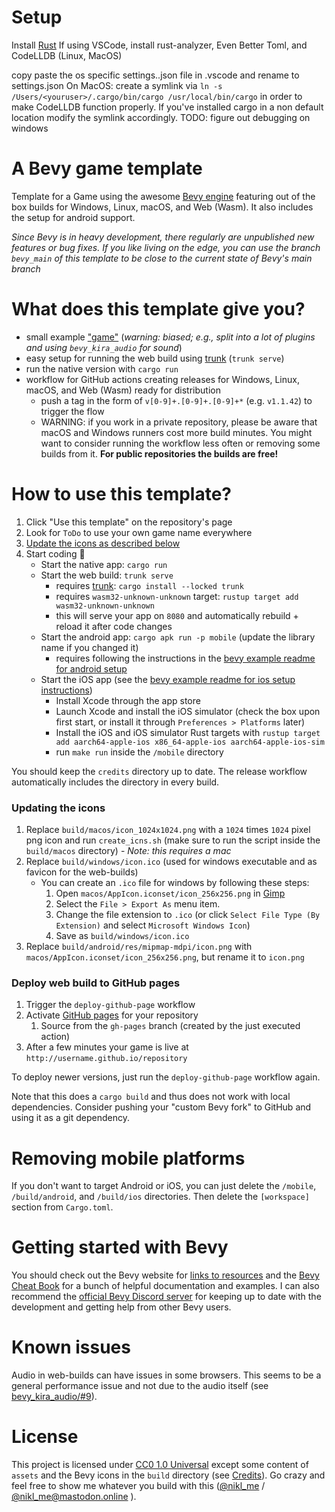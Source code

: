 # Setup

Install [Rust](https://www.rust-lang.org/tools/install)
If using VSCode, install rust-analyzer, Even Better Toml, and CodeLLDB (Linux, MacOS)

copy paste the os specific settings.<os>.json file in .vscode and rename to settings.json
On MacOS:
create a symlink via
`ln -s /Users/<youruser>/.cargo/bin/cargo /usr/local/bin/cargo`
in order to make CodeLLDB function properly. If you've installed cargo in a non default location modify the symlink accordingly.
TODO: figure out debugging on windows

# A Bevy game template

Template for a Game using the awesome [Bevy engine][bevy] featuring out of the box builds for Windows, Linux, macOS, and Web (Wasm). It also includes the setup for android support.

_Since Bevy is in heavy development, there regularly are unpublished new features or bug fixes. If you like living on the edge, you can use the branch `bevy_main` of this template to be close to the current state of Bevy's main branch_

# What does this template give you?

- small example ["game"](https://niklasei.github.io/bevy_game_template/) (_warning: biased; e.g., split into a lot of plugins and using `bevy_kira_audio` for sound_)
- easy setup for running the web build using [trunk] (`trunk serve`)
- run the native version with `cargo run`
- workflow for GitHub actions creating releases for Windows, Linux, macOS, and Web (Wasm) ready for distribution
  - push a tag in the form of `v[0-9]+.[0-9]+.[0-9]+*` (e.g. `v1.1.42`) to trigger the flow
  - WARNING: if you work in a private repository, please be aware that macOS and Windows runners cost more build minutes. You might want to consider running the workflow less often or removing some builds from it. **For public repositories the builds are free!**

# How to use this template?

1.  Click "Use this template" on the repository's page
2.  Look for `ToDo` to use your own game name everywhere
3.  [Update the icons as described below](#updating-the-icons)
4.  Start coding :tada:
    - Start the native app: `cargo run`
    - Start the web build: `trunk serve`
      - requires [trunk]: `cargo install --locked trunk`
      - requires `wasm32-unknown-unknown` target: `rustup target add wasm32-unknown-unknown`
      - this will serve your app on `8080` and automatically rebuild + reload it after code changes
    - Start the android app: `cargo apk run -p mobile` (update the library name if you changed it)
      - requires following the instructions in the [bevy example readme for android setup][android-instructions]
    - Start the iOS app (see the [bevy example readme for ios setup instructions][ios-instructions])
      - Install Xcode through the app store
      - Launch Xcode and install the iOS simulator (check the box upon first start, or install it through `Preferences > Platforms` later)
      - Install the iOS and iOS simulator Rust targets with `rustup target add aarch64-apple-ios x86_64-apple-ios aarch64-apple-ios-sim`
      - run `make run` inside the `/mobile` directory

You should keep the `credits` directory up to date. The release workflow automatically includes the directory in every build.

### Updating the icons

1.  Replace `build/macos/icon_1024x1024.png` with a `1024` times `1024` pixel png icon and run `create_icns.sh` (make sure to run the script inside the `build/macos` directory) - _Note: this requires a mac_
2.  Replace `build/windows/icon.ico` (used for windows executable and as favicon for the web-builds)
    - You can create an `.ico` file for windows by following these steps:
      1.  Open `macos/AppIcon.iconset/icon_256x256.png` in [Gimp](https://www.gimp.org/downloads/)
      2.  Select the `File > Export As` menu item.
      3.  Change the file extension to `.ico` (or click `Select File Type (By Extension)` and select `Microsoft Windows Icon`)
      4.  Save as `build/windows/icon.ico`
3.  Replace `build/android/res/mipmap-mdpi/icon.png` with `macos/AppIcon.iconset/icon_256x256.png`, but rename it to `icon.png`

### Deploy web build to GitHub pages

1.  Trigger the `deploy-github-page` workflow
2.  Activate [GitHub pages](https://pages.github.com/) for your repository
    1.  Source from the `gh-pages` branch (created by the just executed action)
3.  After a few minutes your game is live at `http://username.github.io/repository`

To deploy newer versions, just run the `deploy-github-page` workflow again.

Note that this does a `cargo build` and thus does not work with local dependencies. Consider pushing your "custom Bevy fork" to GitHub and using it as a git dependency.

# Removing mobile platforms

If you don't want to target Android or iOS, you can just delete the `/mobile`, `/build/android`, and `/build/ios` directories.
Then delete the `[workspace]` section from `Cargo.toml`.

# Getting started with Bevy

You should check out the Bevy website for [links to resources][bevy-learn] and the [Bevy Cheat Book] for a bunch of helpful documentation and examples. I can also recommend the [official Bevy Discord server][bevy-discord] for keeping up to date with the development and getting help from other Bevy users.

# Known issues

Audio in web-builds can have issues in some browsers. This seems to be a general performance issue and not due to the audio itself (see [bevy_kira_audio/#9][firefox-sound-issue]).

# License

This project is licensed under [CC0 1.0 Universal](LICENSE) except some content of `assets` and the Bevy icons in the `build` directory (see [Credits](credits/CREDITS.md)). Go crazy and feel free to show me whatever you build with this ([@nikl_me][nikl-twitter] / [@nikl_me@mastodon.online][nikl-mastodon] ).

[bevy]: https://bevyengine.org/
[bevy-learn]: https://bevyengine.org/learn/
[bevy-discord]: https://discord.gg/bevy
[nikl-twitter]: https://twitter.com/nikl_me
[nikl-mastodon]: https://mastodon.online/@nikl_me
[firefox-sound-issue]: https://github.com/NiklasEi/bevy_kira_audio/issues/9
[Bevy Cheat Book]: https://bevy-cheatbook.github.io/introduction.html
[`wasm-server-runner`]: https://github.com/jakobhellermann/wasm-server-runner
[trunk]: https://trunkrs.dev/
[android-instructions]: https://github.com/bevyengine/bevy/blob/latest/examples/README.md#setup
[ios-instructions]: https://github.com/bevyengine/bevy/blob/latest/examples/README.md#setup-1
